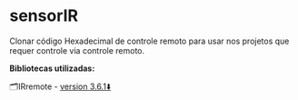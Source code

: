 # sensorIR
Clonar código Hexadecimal de controle remoto para usar nos projetos que requer controle via controle remoto.

**Bibliotecas utilizadas:**

🗂️IRremote - [version 3.6.1⬇️](https://downloads.arduino.cc/libraries/github.com/z3t0/IRremote-3.6.1.zip)
